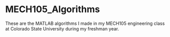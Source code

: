 # MECH105_Algorithms
These are the MATLAB algorithms I made in my MECH105 engineering class at Colorado State University during my freshman year.
